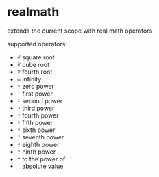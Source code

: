 realmath
========

extends the current scope with real math operators

supported operators:

- `√` square root
- `∛` cube root 
- `∜` fourth root
- `∞` infinity
- `⁰` zero power
- `¹` first power
- `²` second power
- `³` third power
- `⁴` fourth power
- `⁵` fifth power
- `⁶` sixth power
- `⁷` seventh power
- `⁸` eighth power
- `⁹` ninth power
- `^` to the power of
- `|` absolute value